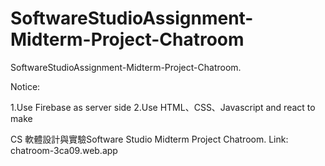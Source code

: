 # SoftwareStudioAssignment-Midterm-Project-Chatroom
SoftwareStudioAssignment-Midterm-Project-Chatroom.

Notice:

  1.Use Firebase as server side
  2.Use HTML、CSS、Javascript and react to make
  
CS 軟體設計與實驗Software Studio Midterm Project Chatroom. 
Link: chatroom-3ca09.web.app
